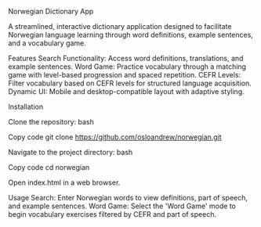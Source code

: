 Norwegian Dictionary App

A streamlined, interactive dictionary application designed to facilitate Norwegian language learning through word definitions, example sentences, and a vocabulary game.

Features
Search Functionality: Access word definitions, translations, and example sentences.
Word Game: Practice vocabulary through a matching game with level-based progression and spaced repetition.
CEFR Levels: Filter vocabulary based on CEFR levels for structured language acquisition.
Dynamic UI: Mobile and desktop-compatible layout with adaptive styling.

Installation

Clone the repository:
bash

Copy code
git clone https://github.com/osloandrew/norwegian.git

Navigate to the project directory:
bash

Copy code
cd norwegian

Open index.html in a web browser.

Usage
Search: Enter Norwegian words to view definitions, part of speech, and example sentences.
Word Game: Select the 'Word Game' mode to begin vocabulary exercises filtered by CEFR and part of speech.
